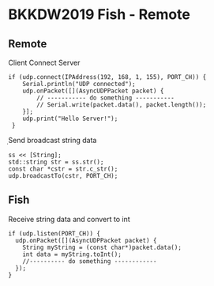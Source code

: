# BKKDW2019 Fish - Remote
## Remote

Client Connect Server
```
if (udp.connect(IPAddress(192, 168, 1, 155), PORT_CH)) {
    Serial.println("UDP connected");
    udp.onPacket([](AsyncUDPPacket packet) {
        // ----------- do something -----------
        // Serial.write(packet.data(), packet.length());
    }];
    udp.print("Hello Server!");
 }
```

ฺSend broadcast string data 
```
ss << [String];
std::string str = ss.str();
const char *cstr = str.c_str();
udp.broadcastTo(cstr, PORT_CH);
```

## Fish
Receive string data and convert to int
```
if (udp.listen(PORT_CH)) {      
  udp.onPacket([](AsyncUDPPacket packet) { 
    String myString = (const char*)packet.data();
    int data = myString.toInt();
    //---------- do something ------------
  });
}
```
